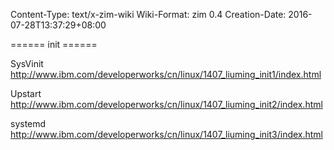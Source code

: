 Content-Type: text/x-zim-wiki
Wiki-Format: zim 0.4
Creation-Date: 2016-07-28T13:37:29+08:00

====== init ======

SysVinit
http://www.ibm.com/developerworks/cn/linux/1407_liuming_init1/index.html


Upstart 
http://www.ibm.com/developerworks/cn/linux/1407_liuming_init2/index.html


systemd
http://www.ibm.com/developerworks/cn/linux/1407_liuming_init3/index.html
